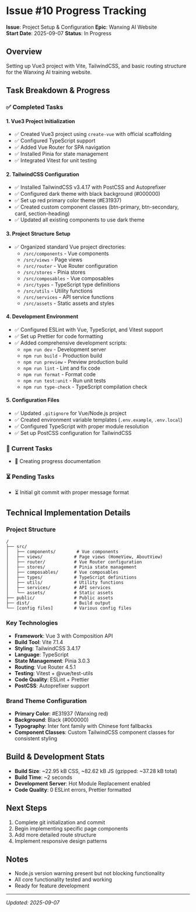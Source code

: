 # Issue #10 Progress Tracking

**Issue**: Project Setup & Configuration
**Epic**: Wanxing AI Website  
**Start Date**: 2025-09-07
**Status**: In Progress

## Overview
Setting up Vue3 project with Vite, TailwindCSS, and basic routing structure for the Wanxing AI training website.

## Task Breakdown & Progress

### ✅ Completed Tasks

#### 1. Vue3 Project Initialization
- ✅ Created Vue3 project using `create-vue` with official scaffolding
- ✅ Configured TypeScript support
- ✅ Added Vue Router for SPA navigation
- ✅ Installed Pinia for state management
- ✅ Integrated Vitest for unit testing

#### 2. TailwindCSS Configuration
- ✅ Installed TailwindCSS v3.4.17 with PostCSS and Autoprefixer
- ✅ Configured dark theme with black background (#000000)
- ✅ Set up red primary color theme (#E31937)
- ✅ Created custom component classes (btn-primary, btn-secondary, card, section-heading)
- ✅ Updated all existing components to use dark theme

#### 3. Project Structure Setup
- ✅ Organized standard Vue project directories:
  - `/src/components` - Vue components
  - `/src/views` - Page views
  - `/src/router` - Vue Router configuration
  - `/src/stores` - Pinia stores
  - `/src/composables` - Vue composables
  - `/src/types` - TypeScript type definitions
  - `/src/utils` - Utility functions
  - `/src/services` - API service functions
  - `/src/assets` - Static assets and styles

#### 4. Development Environment
- ✅ Configured ESLint with Vue, TypeScript, and Vitest support
- ✅ Set up Prettier for code formatting
- ✅ Added comprehensive development scripts:
  - `npm run dev` - Development server
  - `npm run build` - Production build
  - `npm run preview` - Preview production build
  - `npm run lint` - Lint and fix code
  - `npm run format` - Format code
  - `npm run test:unit` - Run unit tests
  - `npm run type-check` - TypeScript compilation check

#### 5. Configuration Files
- ✅ Updated `.gitignore` for Vue/Node.js project
- ✅ Created environment variable templates (`.env.example`, `.env.local`)
- ✅ Configured TypeScript with proper module resolution
- ✅ Set up PostCSS configuration for TailwindCSS

### 🔄 Current Tasks
- 🔄 Creating progress documentation

### ⏳ Pending Tasks  
- ⏳ Initial git commit with proper message format

## Technical Implementation Details

### Project Structure
```
/
├── src/
│   ├── components/        # Vue components
│   ├── views/            # Page views (HomeView, AboutView)
│   ├── router/           # Vue Router configuration
│   ├── stores/           # Pinia state management
│   ├── composables/      # Vue composables
│   ├── types/            # TypeScript definitions
│   ├── utils/            # Utility functions
│   ├── services/         # API services
│   └── assets/           # Static assets
├── public/               # Public assets
├── dist/                 # Build output
└── [config files]        # Various config files
```

### Key Technologies
- **Framework**: Vue 3 with Composition API
- **Build Tool**: Vite 7.1.4
- **Styling**: TailwindCSS 3.4.17
- **Language**: TypeScript
- **State Management**: Pinia 3.0.3
- **Routing**: Vue Router 4.5.1
- **Testing**: Vitest + @vue/test-utils
- **Code Quality**: ESLint + Prettier
- **PostCSS**: Autoprefixer support

### Brand Theme Configuration
- **Primary Color**: #E31937 (Wanxing red)
- **Background**: Black (#000000)
- **Typography**: Inter font family with Chinese font fallbacks
- **Component Classes**: Custom TailwindCSS component classes for consistent styling

## Build & Development Stats
- **Build Size**: ~22.95 kB CSS, ~82.62 kB JS (gzipped: ~37.28 kB total)
- **Build Time**: ~2 seconds
- **Development Server**: Hot Module Replacement enabled
- **Code Quality**: 0 ESLint errors, Prettier formatted

## Next Steps
1. Complete git initialization and commit
2. Begin implementing specific page components
3. Add more detailed route structure
4. Implement responsive design patterns

## Notes
- Node.js version warning present but not blocking functionality
- All core functionality tested and working
- Ready for feature development

---
*Updated: 2025-09-07*